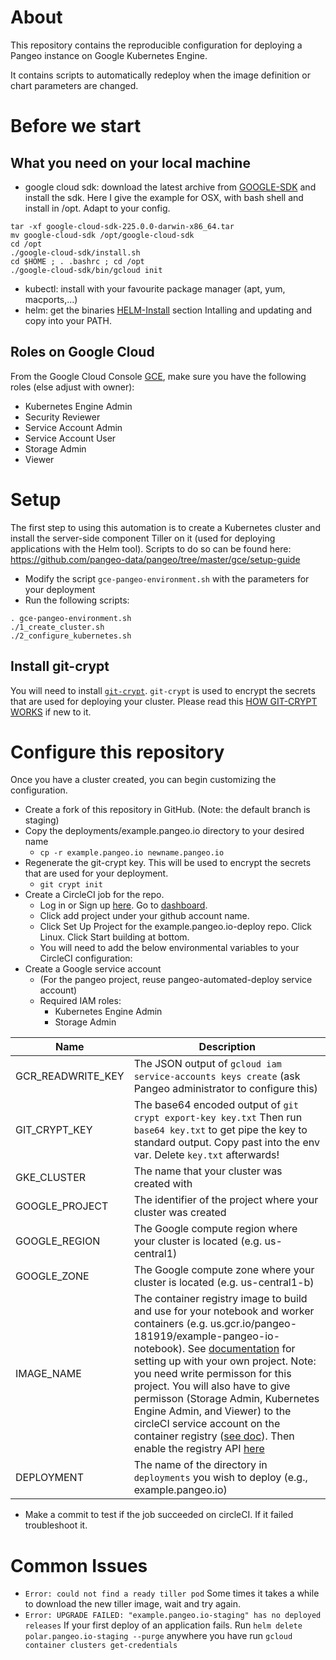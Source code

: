 # About

This repository contains the reproducible configuration for deploying a Pangeo
instance on Google Kubernetes Engine.

It contains scripts to automatically redeploy when the image definition or
chart parameters are changed.

# Before we start

## What you need on your local machine

* google cloud sdk: download the latest archive from [GOOGLE-SDK](https://cloud.google.com/sdk/docs/#install_the_latest_cloud_tools_version_cloudsdk_current_version) and install the sdk. Here I give the example for OSX, with bash shell and install in /opt. Adapt to your config.
```
tar -xf google-cloud-sdk-225.0.0-darwin-x86_64.tar
mv google-cloud-sdk /opt/google-cloud-sdk
cd /opt
./google-cloud-sdk/install.sh
cd $HOME ; . .bashrc ; cd /opt
./google-cloud-sdk/bin/gcloud init
```

* kubectl: install with your favourite package manager (apt, yum, macports,...)
* helm: get the binaries [HELM-Install](https://github.com/helm/helm/releases/tag/v2.11.0) section Intalling and updating and
copy into your PATH.

## Roles on Google Cloud

From the Google Cloud Console [GCE](https://console.cloud.google.com), make sure you have the following roles (else adjust
with owner):

* Kubernetes Engine Admin
* Security Reviewer
* Service Account Admin
* Service Account User
* Storage Admin
* Viewer

# Setup

The first step to using this automation is to create a Kubernetes cluster and
install the server-side component Tiller on it (used for deploying applications
with the Helm tool). Scripts to do so can be found here:
https://github.com/pangeo-data/pangeo/tree/master/gce/setup-guide

* Modify the script `gce-pangeo-environment.sh` with the parameters for your deployment
* Run the following scripts:
```
. gce-pangeo-environment.sh
./1_create_cluster.sh
./2_configure_kubernetes.sh
```

## Install git-crypt

You will need to install
[`git-crypt`](https://www.agwa.name/projects/git-crypt/). `git-crypt` is used
to encrypt the secrets that are used for deploying your cluster. Please read this [HOW GIT-CRYPT WORKS](https://www.agwa.name/projects/git-crypt/) if new to it.

# Configure this repository

Once you have a cluster created, you can begin customizing the configuration.

* Create a fork of this repository in GitHub. (Note: the default branch is staging)
* Copy the deployments/example.pangeo.io directory to your desired name
  * `cp -r example.pangeo.io newname.pangeo.io`
* Regenerate the git-crypt key. This will be used to encrypt the secrets
that are used for your deployment.
  * `git crypt init`
* Create a CircleCI job for the repo.
  * Log in or Sign up [here](https://circleci.com). Go to [dashboard](https://circleci.com/dashboard).
  * Click add project under your github account name.
  * Click Set Up Project for the example.pangeo.io-deploy repo. Click Linux. Click Start building at bottom.
  * You will need to add the below environmental variables to your CircleCI configuration:
* Create a Google service account
  * (For the pangeo project, reuse pangeo-automated-deploy service account)
  * Required IAM roles:
    * Kubernetes Engine Admin
    * Storage Admin

| Name | Description |
| ---- | ----------- |
| GCR_READWRITE_KEY | The JSON output of `gcloud iam service-accounts keys create` (ask Pangeo administrator to configure this) |
| GIT_CRYPT_KEY | The base64 encoded output of `git crypt export-key key.txt` Then run `base64 key.txt` to get pipe the key to standard output. Copy past into the env var. Delete `key.txt` afterwards!|
| GKE_CLUSTER | The name that your cluster was created with |
| GOOGLE_PROJECT | The identifier of the project where your cluster was created |
| GOOGLE_REGION | The Google compute region where your cluster is located (e.g. us-central1) |
| GOOGLE_ZONE | The Google compute zone where your cluster is located (e.g. us-central1-b) |
| IMAGE_NAME | The container registry image to build and use for your notebook and worker containers (e.g. us.gcr.io/pangeo-181919/example-pangeo-io-notebook). See [documentation](https://cloud.google.com/container-registry/) for setting up with your own project. Note: you need write permisson for this project. You will also have to give permisson (Storage Admin, Kubernetes Engine Admin, and Viewer) to the circleCI service account on the container registry ([see doc](https://cloud.google.com/container-registry/docs/access-control)). Then enable the registry API [here](https://console.cloud.google.com/flows/enableapi?apiid=containerregistry.googleapis.com&redirect=https://cloud.google.com/container-registry/docs/quickstart&_ga=2.12214260.-1113544925.1533776076)|
| DEPLOYMENT | The name of the directory in `deployments` you wish to deploy (e.g., example.pangeo.io) |

* Make a commit to test if the job succeeded on circleCI. If it failed troubleshoot it.

# Common Issues

* `Error: could not find a ready tiller pod` Some times it takes a while to download the new tiller image, wait and try again.
* `Error: UPGRADE FAILED: "example.pangeo.io-staging" has no deployed releases` If your first deploy of an application fails. Run `helm delete polar.pangeo.io-staging --purge` anywhere you have run `gcloud container clusters get-credentials`
